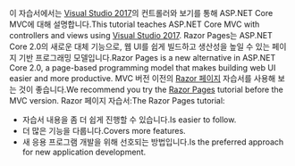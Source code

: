 <span data-ttu-id="43cdd-101">이 자습서에서는 [Visual Studio 2017](https://www.visualstudio.com/)의 컨트롤러와 보기를 통해 ASP.NET Core MVC에 대해 설명합니다.</span><span class="sxs-lookup"><span data-stu-id="43cdd-101">This tutorial teaches ASP.NET Core MVC with controllers and views using [Visual Studio 2017](https://www.visualstudio.com/).</span></span> <span data-ttu-id="43cdd-102">Razor Pages는 ASP.NET Core 2.0의 새로운 대체 기능으로, 웹 UI를 쉽게 빌드하고 생산성을 높일 수 있는 페이지 기반 프로그래밍 모델입니다.</span><span class="sxs-lookup"><span data-stu-id="43cdd-102">Razor Pages is a new alternative in ASP.NET Core 2.0, a page-based programming model that makes building web UI easier and more productive.</span></span> <span data-ttu-id="43cdd-103">MVC 버전 이전의 [Razor 페이지](xref:mvc/razor-pages/index) 자습서를 사용해 보는 것이 좋습니다.</span><span class="sxs-lookup"><span data-stu-id="43cdd-103">We recommend you try the [Razor Pages](xref:mvc/razor-pages/index) tutorial before the MVC version.</span></span> <span data-ttu-id="43cdd-104">Razor 페이지 자습서:</span><span class="sxs-lookup"><span data-stu-id="43cdd-104">The Razor Pages tutorial:</span></span>

* <span data-ttu-id="43cdd-105">자습서 내용을 좀 더 쉽게 진행할 수 있습니다.</span><span class="sxs-lookup"><span data-stu-id="43cdd-105">Is easier to follow.</span></span>
* <span data-ttu-id="43cdd-106">더 많은 기능을 다룹니다.</span><span class="sxs-lookup"><span data-stu-id="43cdd-106">Covers more features.</span></span>
* <span data-ttu-id="43cdd-107">새 응용 프로그램 개발을 위해 선호되는 방법입니다.</span><span class="sxs-lookup"><span data-stu-id="43cdd-107">Is the preferred approach for new application development.</span></span>